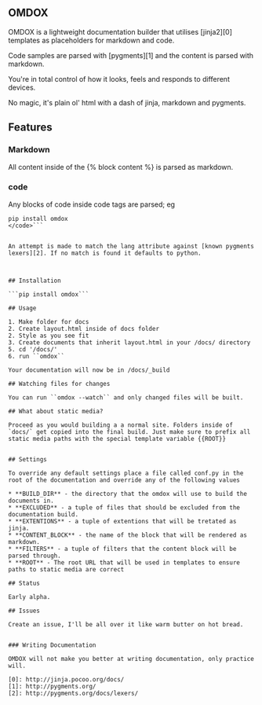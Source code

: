 ## OMDOX

OMDOX is a lightweight documentation builder that utilises [jinja2][0] templates as placeholders for markdown and code.

Code samples are parsed with [pygments][1] and the content is parsed with markdown.

You're in total control of how it looks, feels and responds to different devices.

No magic, it's plain ol' html with a dash of jinja, markdown and pygments. 

## Features


### Markdown 

All content inside of the {% block content %} is parsed as markdown.

### code

Any blocks of code inside code tags are parsed; eg


```<code lang="bash">
pip install omdox
</code>```


An attempt is made to match the lang attribute against [known pygments lexers][2]. If no match is found it defaults to python.



## Installation

```pip install omdox```

## Usage

1. Make folder for docs
2. Create layout.html inside of docs folder
2. Style as you see fit
3. Create documents that inherit layout.html in your /docs/ directory
5. cd '/docs/'
6. run ``omdox``

Your documentation will now be in /docs/_build

## Watching files for changes

You can run ``omdox --watch`` and only changed files will be built.

## What about static media?

Proceed as you would building a a normal site. Folders inside of `docs/` get copied into the final build. Just make sure to prefix all static media paths with the special template variable {{ROOT}}


## Settings

To override any default settings place a file called conf.py in the root of the documentation and override any of the following values

* **BUILD_DIR** - the directory that the omdox will use to build the documents in.
* **EXCLUDED** - a tuple of files that should be excluded from the documentation build.
* **EXTENTIONS** - a tuple of extentions that will be tretated as jinja.
* **CONTENT_BLOCK** - the name of the block that will be rendered as markdown.
* **FILTERS** - a tuple of filters that the content block will be parsed through.
* **ROOT** - The root URL that will be used in templates to ensure paths to static media are correct

## Status

Early alpha.

## Issues

Create an issue, I'll be all over it like warm butter on hot bread.


### Writing Documentation 

OMDOX will not make you better at writing documentation, only practice will.

[0]: http://jinja.pocoo.org/docs/
[1]: http://pygments.org/
[2]: http://pygments.org/docs/lexers/
